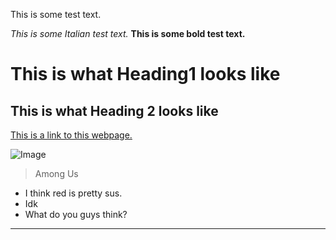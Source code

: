 This is some test text.

*This is some Italian test text.*
**This is some bold test text.**

# This is what Heading1 looks like

## This is what Heading 2 looks like

[This is a link to this webpage.](https://github.com/clingunis/cse15l-lab-reports/blob/main/index.md)

![Image](https://227263-694567-raikfcquaxqncofqfm.stackpathdns.com/wp-content/uploads/2020/12/Among-Us-Red-Crewmate.png)

>Among Us

* I think red is pretty sus.
* Idk
* What do you guys think?

---
